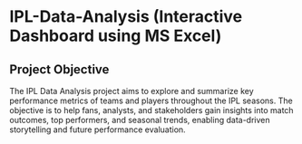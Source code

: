 # IPL-Data-Analysis (Interactive Dashboard using MS Excel)
## Project Objective
The IPL Data Analysis project aims to explore and summarize key performance metrics of teams and players throughout the IPL seasons. The objective is to help fans, analysts, and stakeholders gain insights into match outcomes, top performers, and seasonal trends, enabling data-driven storytelling and future performance evaluation.
